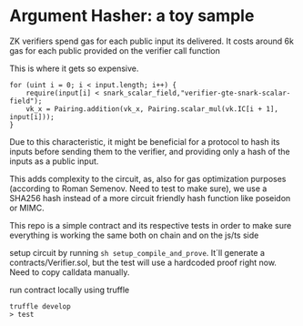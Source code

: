 # Argument Hasher: a toy sample

ZK verifiers spend gas for each public input its delivered. It costs around 6k gas for each public provided on the verifier call function

This is where it gets so expensive.
```
for (uint i = 0; i < input.length; i++) {
    require(input[i] < snark_scalar_field,"verifier-gte-snark-scalar-field");
    vk_x = Pairing.addition(vk_x, Pairing.scalar_mul(vk.IC[i + 1], input[i]));
}
```

Due to this characteristic, it might be beneficial for a protocol to hash its inputs before sending them to the verifier, and providing only a hash of the inputs as a public input.

This adds complexity to the circuit, as, also for gas optimization purposes (according to Roman Semenov. Need to test to make sure), we use a SHA256 hash instead of a more circuit friendly hash function like poseidon or MIMC.

This repo is a simple contract and its respective tests in order to make sure everything is working the same both on chain and on the js/ts side

setup circuit by running `sh setup_compile_and_prove`. It´ll generate a contracts/Verifier.sol, but the test will use a hardcoded proof right now. Need to copy calldata manually.

run contract locally using truffle

```
truffle develop
> test
```

